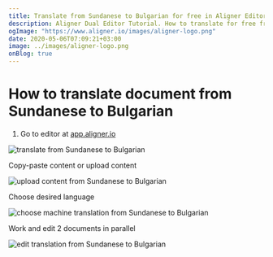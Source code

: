 ```yaml
---
title: Translate from Sundanese to Bulgarian for free in Aligner Editor
description: Aligner Dual Editor Tutorial. How to translate for free from Sundanese to Bulgarian. Aligner is multilingual document management platform. 
ogImage: "https://www.aligner.io/images/aligner-logo.png"
date: 2020-05-06T07:09:21+03:00
image: ../images/aligner-logo.png
onBlog: true
---
```


# How to translate document from Sundanese to Bulgarian

1. Go to editor at [app.aligner.io](https://app.aligner.io "Aligner App web page")

![translate from Sundanese to Bulgarian](../aligner-blank-editor.png "translate from Sundanese to Bulgarian")

Copy-paste content or upload content

![upload content from Sundanese to Bulgarian](../aligner-uploaded-document.png "upload content from Sundanese to Bulgarian")

Choose desired language

![choose machine translation from Sundanese to Bulgarian](../aligner-language-dropdown.png "choose machine translation from Sundanese to Bulgarian")

Work and edit 2 documents in parallel

![edit translation from Sundanese to Bulgarian](../aligner-double-sitded-editor.png "edit translation from Sundanese to Bulgarian")


